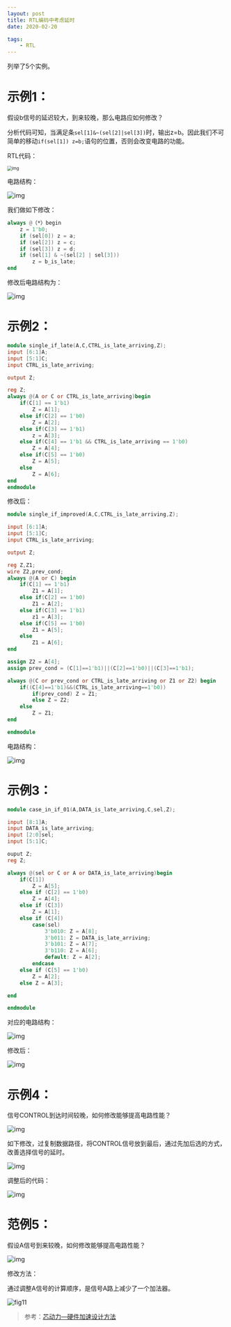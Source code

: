 ```yaml
---
layout: post
title: RTL编码中考虑延时
date: 2020-02-20

tags: 
	- RTL
---
```


列举了5个实例。

<!--more-->

# 示例1：

假设b信号的延迟较大，到来较晚，那么电路应如何修改？

分析代码可知，当满足条`sel[1]&~(sel[2]|sel[3])`时，输出z=b。因此我们不可简单的移动`if(sel[1]) z=b;`语句的位置，否则会改变电路的功能。

RTL代码：

<img src="https://sliu0827.github.io/source/images/RTL/1.RTL考虑延时/fig1.png" alt="img" style="zoom: 67%;" />

电路结构：

![img](https://sliu0827.github.io/source/images/RTL/1.RTL考虑延时/fig2.png)

我们做如下修改：

```verilog
always @（*）begin
    z = 1'b0;
    if (sel[0]) z = a;
    if (sel[2]) z = c;
    if (sel[3]) z = d;
    if (sel[1] & ~(sel[2] | sel[3]))
        z = b_is_late;
end
```

修改后电路结构为：

![img](https://sliu0827.github.io/source/images/RTL/1.RTL考虑延时/fig3.png)

# 示例2：

```verilog
module single_if_late(A,C,CTRL_is_late_arriving,Z);
input [6:1]A;
input [5:1]C;
input CTRL_is_late_arriving;

output Z;

reg Z;
always @(A or C or CTRL_is_late_arriving)begin
    if(C[1] == 1'b1)
        Z = A[1];
    else if(C[2] == 1'b0)
        Z = A[2];
    else if(C[3] == 1'b1)
        z = A[3];
    else if(C[4] == 1'b1 && CTRL_is_late_arriving == 1'b0)
        Z = A[4];
    else if(C[5] == 1'b0)
        Z = A[5];
    else
        Z = A[6];
end
endmodule
```

修改后：

```Verilog
module single_if_improved(A,C,CTRL_is_late_arriving,Z);

input [6:1]A;
input [5:1]C;
input CTRL_is_late_arriving;

output Z;

reg Z,Z1;
wire Z2,prev_cond;
always @(A or C) begin
    if(C[1] == 1'b1)
        Z1 = A[1];
    else if(C[2] == 1'b0)
        Z1 = A[2];
    else if(C[3] == 1'b1)
        z1 = A[3];
    else if(C[5] == 1'b0)
        Z1 = A[5];
    else
        Z1 = A[6];
end

assign Z2 = A[4];
assign prev_cond = (C[1]==1'b1)||(C[2]==1'b0)||(C[3]==1'b1);

always @(C or prev_cond or CTRL_is_late_arriving or Z1 or Z2) begin
    if((C[4]==1'b1)&&(CTRL_is_late_arriving==1'b0))
        if(prev_cond) Z = Z1;
        else Z = Z2;
    else
        Z = Z1;
end

endmodule
```

电路结构：

![img](https://sliu0827.github.io/source/images/RTL/1.RTL考虑延时/fig4.png)

# 示例3：

```verilog
module case_in_if_01(A,DATA_is_late_arriving,C,sel,Z);

input [8:1]A;
input DATA_is_late_arriving;
input [2:0]sel;
input [5:1]C;

ouput Z;
reg Z;

always @(sel or C or A or DATA_is_late_arriving)begin
    if(C[1])
        Z = A[5];
    else if (C[2] == 1'b0)
        Z = A[4];
    else if (C[3])
        Z = A[1];
    else if (C[4])
        case(sel)
            3'b010: Z = A[8];
            3'b011: Z = DATA_is_late_arriving;
            3'b101: Z = A[7];
            3'b110: Z = A[6];
            default: Z = A[2];
        endcase
    else if (C[5] == 1'b0)
        Z = A[2];
    else Z = A[3];

end

endmodule
```

对应的电路结构：

![img](https://sliu0827.github.io/source/images/RTL/1.RTL考虑延时/fig5.png)

修改后：

![img](https://sliu0827.github.io/source/images/RTL/1.RTL考虑延时/fig6.png)

# 示例4：
信号CONTROL到达时间较晚，如何修改能够提高电路性能？

![img](https://sliu0827.github.io/source/images/RTL/1.RTL考虑延时/fig7.png)

如下修改，过复制数据路径，将CONTROL信号放到最后，通过先加后选的方式，改善选择信号的延时。

![img](https://sliu0827.github.io/source/images/RTL/1.RTL考虑延时/fig8.png)

调整后的代码：

![img](https://sliu0827.github.io/source/images/RTL/1.RTL考虑延时/fig9.png)

# 范例5：
假设A信号到来较晚，如何修改能够提高电路性能？

![img](https://sliu0827.github.io/source/images/RTL/1.RTL考虑延时/fig10.png)

修改方法：

通过调整A信号的计算顺序，是信号A路上减少了一个加法器。

![fig11](https://sliu0827.github.io/source/images/RTL/1.RTL考虑延时/fig11.png)

> 参考：[芯动力—硬件加速设计方法](https://www.icourse163.org/course/SWJTU-1207492806?tid=1207824209)